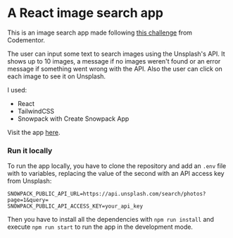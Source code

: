 # A React image search app

This is an image search app made following [this challenge](https://www.codementor.io/projects/image-search-gallery-au63vo9tfr) from Codementor.

The user can input some text to search images using the Unsplash's API. It shows up to 10 images, a message if no images weren't found or an error message if something went wrong with the API. Also the user can click on each image to see it on Unsplash.

I used:

- React
- TailwindCSS
- Snowpack with Create Snowpack App

Visit the app [here](https://image-search-app.onrender.com/).

### Run it locally

To run the app locally, you have to clone the repository and add an `.env` file with to variables, replacing the value of the second with an API access key from Unsplash:

```
SNOWPACK_PUBLIC_API_URL=https://api.unsplash.com/search/photos?page=1&query=
SNOWPACK_PUBLIC_API_ACCESS_KEY=your_api_key
```

Then you have to install all the dependencies with `npm run install` and execute `npm run start` to run the app in the development mode.
